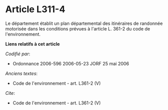 # Article L311-4

Le département établit un plan départemental des itinéraires de randonnée motorisée dans les conditions prévues à l'article
L. 361-2 du code de l'environnement.

**Liens relatifs à cet article**

_Codifié par_:

  - Ordonnance 2006-596 2006-05-23 JORF 25 mai 2006

_Anciens textes_:

  - Code de l'environnement - art. L361-2 (V)

_Cite_:

  - Code de l'environnement - art. L361-2 (V)
